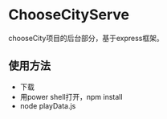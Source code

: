 # ChooseCityServe
chooseCity项目的后台部分，基于express框架。
## 使用方法
- 下载
- 用power shell打开，npm install
- node playData.js
